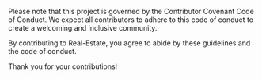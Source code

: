 Please note that this project is governed by the Contributor Covenant Code of Conduct. We expect all contributors to adhere to this code of conduct to create a welcoming and inclusive community.

By contributing to Real-Estate, you agree to abide by these guidelines and the code of conduct.

Thank you for your contributions!
